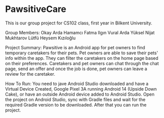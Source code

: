 # PawsitiveCare
This is our group project for CS102 class, first year in Bilkent University.


Group Members:
Okay Arda Hamamcı
Fatma Ilgın Vural
Arda Yüksel
Nijat Mukhtarov
Lütfü Heysem Kızıloğlu


Project Summary:
Pawsitive is an Android app for pet owners to find temporary caretakers for their pets. Pet owners are able to save their pets' info within the app.
They can filter the caretakers on the home page based on their preferences. 
Caretakers and pet owners can chat through the chat page, send an offer and once the job is done, pet owners can leave a review for the caretaker.


How To Run:
You need to jave Android Studio downloaded and have a Virtual Device Created, Google Pixel 3A running Android 14 (Upside Down Cake), or have an outside Android device added to Android Studio.
Open the project on Android Studio, sync with Gradle files and wait for the required Gradle version to be downloaded. After that you can run the project.
